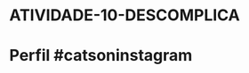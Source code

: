 # ATIVIDADE-10-DESCOMPLICA
<!DOCTYPE html>

<html lang=“pt-br”>

<head>

<title>Fanpage de Gatinhos</title>

<meta charset=“utf-8”>

</head>

<body>

<h1>Perfil #catsoninstagram</h1>
<figure>
<img src="images/nome_da_sua_imagem.jpg”/>

</body>

</html>
